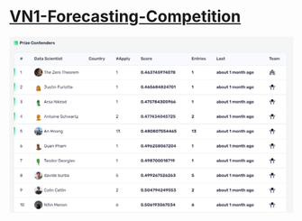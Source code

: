 # [VN1-Forecasting-Competition](https://www.datasource.ai/en/home/data-science-competitions-for-startups/phase-2-vn1-forecasting-accuracy-challenge/description)
![Example Image](./Leaderboard.PNG)
